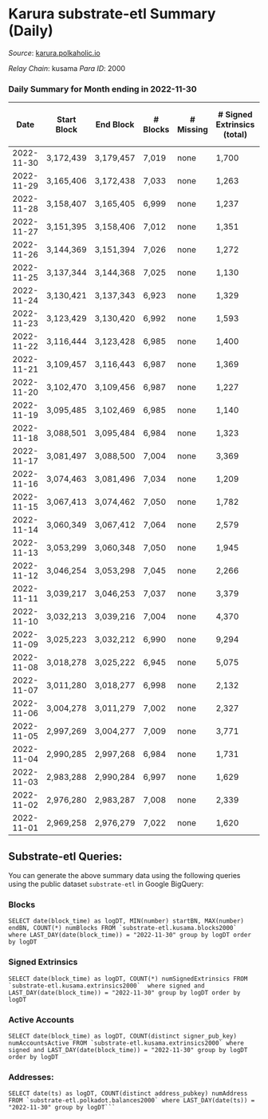 # Karura substrate-etl Summary (Daily)

_Source_: [karura.polkaholic.io](https://karura.polkaholic.io)

*Relay Chain*: kusama
*Para ID*: 2000



### Daily Summary for Month ending in 2022-11-30


| Date | Start Block | End Block | # Blocks | # Missing | # Signed Extrinsics (total) | # Active Accounts | # Addresses with Balances | # Events | # Transfers | # XCM Transfers In | # XCM Transfers Out |
| ---- | ----------- | --------- | -------- | --------- | --------------------------- | ----------------- | ------------------------- | -------- | ----------- | ------------------ | ------------------- |
| 2022-11-30 | 3,172,439 | 3,179,457 | 7,019 | none  | 1,700 | 177 | 93,716 | 78,755 | 6,129 ($410,550.47) | 119 ($46,585.20) | 126 ($71,425.30) |
| 2022-11-29 | 3,165,406 | 3,172,438 | 7,033 | none  | 1,263 | 173 | 93,682 | 74,174 | 5,448 ($243,563.81) | 88 ($27,312.58) | 110 ($43,663.33) |
| 2022-11-28 | 3,158,407 | 3,165,405 | 6,999 | none  | 1,237 | 136 | 93,655 | 73,334 | 5,262 ($174,474.36) | 89 ($29,781.20) | 114 ($42,341.30) |
| 2022-11-27 | 3,151,395 | 3,158,406 | 7,012 | none  | 1,351 | 135 | 93,641 | 74,418 | 5,411 ($226,937.34) | 100 ($36,702.70) | 84 ($36,319.11) |
| 2022-11-26 | 3,144,369 | 3,151,394 | 7,026 | none  | 1,272 | 136 | 93,625 | 74,109 | 5,479 ($197,844.03) | 70 ($40,663.60) | 99 ($29,190.36) |
| 2022-11-25 | 3,137,344 | 3,144,368 | 7,025 | none  | 1,130 | 129 | 93,608 | 72,154 | 5,162 ($322,240.21) | 50 ($15,132.38) | 69 ($57,976.31) |
| 2022-11-24 | 3,130,421 | 3,137,343 | 6,923 | none  | 1,329 | 178 | 93,596 | 73,572 | 5,367 ($311,609.99) | 92 ($34,578.31) | 110 ($52,318.62) |
| 2022-11-23 | 3,123,429 | 3,130,420 | 6,992 | none  | 1,593 | 189 | 93,566 | 76,486 | 5,863 ($292,573.85) | 54 ($19,247.87) | 65 ($25,553.12) |
| 2022-11-22 | 3,116,444 | 3,123,428 | 6,985 | none  | 1,400 | 159 |  | 75,663 | 5,674 ($202,718.83) | 142 ($31,811.11) | 157 ($38,919.63) |
| 2022-11-21 | 3,109,457 | 3,116,443 | 6,987 | none  | 1,369 | 155 | 93,518 | 74,482 | 5,537 ($328,204.70) | 72 ($24,428.73) | 78 ($18,172.83) |
| 2022-11-20 | 3,102,470 | 3,109,456 | 6,987 | none  | 1,227 | 160 |  | 73,031 | 5,240 ($412,135.94) | 75 ($20,202.31) | 91 ($58,767.88) |
| 2022-11-19 | 3,095,485 | 3,102,469 | 6,985 | none  | 1,140 | 131 |  | 71,656 | 5,028 ($164,820.75) | 67 ($16,153.10) | 63 ($17,221.49) |
| 2022-11-18 | 3,088,501 | 3,095,484 | 6,984 | none  | 1,323 | 175 |  | 74,147 | 5,410 ($313,354.28) | 78 ($36,926.65) | 90 ($38,056.91) |
| 2022-11-17 | 3,081,497 | 3,088,500 | 7,004 | none  | 3,369 | 174 |  | 85,437 | 5,448 ($495,709.08) | 75 ($19,259.16) | 95 ($217,489.32) |
| 2022-11-16 | 3,074,463 | 3,081,496 | 7,034 | none  | 1,209 | 177 | 93,390 | 73,120 | 5,257 ($290,560.04) | 62 ($14,469.41) | 76 ($25,491.43) |
| 2022-11-15 | 3,067,413 | 3,074,462 | 7,050 | none  | 1,782 | 201 |  | 78,528 | 5,949 ($415,421.59) | 108 ($38,196.35) | 139 ($60,950.65) |
| 2022-11-14 | 3,060,349 | 3,067,412 | 7,064 | none  | 2,579 | 273 | 93,276 | 85,456 | 6,707 ($625,968.09) | 151 ($70,222.58) | 170 ($97,902.62) |
| 2022-11-13 | 3,053,299 | 3,060,348 | 7,050 | none  | 1,945 | 232 | 93,169 | 79,575 | 6,083 ($448,449.80) | 106 ($49,342.07) | 113 ($75,257.13) |
| 2022-11-12 | 3,046,254 | 3,053,298 | 7,045 | none  | 2,266 | 216 |  | 82,942 | 6,457 ($512,753.95) | 176 ($65,685.29) | 163 ($79,273.18) |
| 2022-11-11 | 3,039,217 | 3,046,253 | 7,037 | none  | 3,379 | 204 | 92,974 | 91,694 | 7,408 ($2,986,738.71) | 221 ($127,880.00) | 236 ($143,269.23) |
| 2022-11-10 | 3,032,213 | 3,039,216 | 7,004 | none  | 4,370 | 243 |  | 99,170 | 8,032 ($1,076,705.90) | 288 ($173,028.23) | 309 ($153,134.59) |
| 2022-11-09 | 3,025,223 | 3,032,212 | 6,990 | none  | 9,294 | 346 | 92,896 | 142,257 | 13,401 ($9,333,056.68) | 498 ($429,251.42) | 451 ($436,373.63) |
| 2022-11-08 | 3,018,278 | 3,025,222 | 6,945 | none  | 5,075 | 268 |  | 104,841 | 9,060 ($1,898,804.01) | 226 ($210,498.16) | 226 ($180,568.35) |
| 2022-11-07 | 3,011,280 | 3,018,277 | 6,998 | none  | 2,132 | 218 |  | 82,187 | 6,474 ($1,045,269.79) | 164 ($82,758.64) | 203 ($105,156.18) |
| 2022-11-06 | 3,004,278 | 3,011,279 | 7,002 | none  | 2,327 | 224 |  | 83,677 | 6,833 ($844,219.86) | 139 ($68,158.02) | 145 ($73,034.05) |
| 2022-11-05 | 2,997,269 | 3,004,277 | 7,009 | none  | 3,771 | 253 |  | 94,245 | 7,720 ($1,215,182.12) | 184 ($126,491.43) | 230 ($154,526.47) |
| 2022-11-04 | 2,990,285 | 2,997,268 | 6,984 | none  | 1,731 | 196 | 92,812 | 78,649 | 6,017 ($267,025.45) | 153 ($24,999.71) | 215 ($61,574.47) |
| 2022-11-03 | 2,983,288 | 2,990,284 | 6,997 | none  | 1,629 | 242 | 92,794 | 77,183 | 5,792 ($784,751.71) | 97 ($34,337.79) | 166 ($198,156.09) |
| 2022-11-02 | 2,976,280 | 2,983,287 | 7,008 | none  | 2,339 | 255 | 92,772 | 84,447 | 6,682 ($768,125.43) | 208 ($68,177.08) | 248 ($103,590.08) |
| 2022-11-01 | 2,969,258 | 2,976,279 | 7,022 | none  | 1,620 | 244 | 92,761 | 77,777 | 5,901 ($458,052.13) | 121 ($60,344.02) | 138 ($90,458.01) |

## Substrate-etl Queries:
You can generate the above summary data using the following queries using the public dataset `substrate-etl` in Google BigQuery:


### Blocks
```
SELECT date(block_time) as logDT, MIN(number) startBN, MAX(number) endBN, COUNT(*) numBlocks FROM `substrate-etl.kusama.blocks2000`  where LAST_DAY(date(block_time)) = "2022-11-30" group by logDT order by logDT
```


### Signed Extrinsics
```
SELECT date(block_time) as logDT, COUNT(*) numSignedExtrinsics FROM `substrate-etl.kusama.extrinsics2000`  where signed and LAST_DAY(date(block_time)) = "2022-11-30" group by logDT order by logDT
```


### Active Accounts
```
SELECT date(block_time) as logDT, COUNT(distinct signer_pub_key) numAccountsActive FROM `substrate-etl.kusama.extrinsics2000` where signed and LAST_DAY(date(block_time)) = "2022-11-30" group by logDT order by logDT
```


### Addresses:
```
SELECT date(ts) as logDT, COUNT(distinct address_pubkey) numAddress FROM `substrate-etl.polkadot.balances2000` where LAST_DAY(date(ts)) = "2022-11-30" group by logDT```

